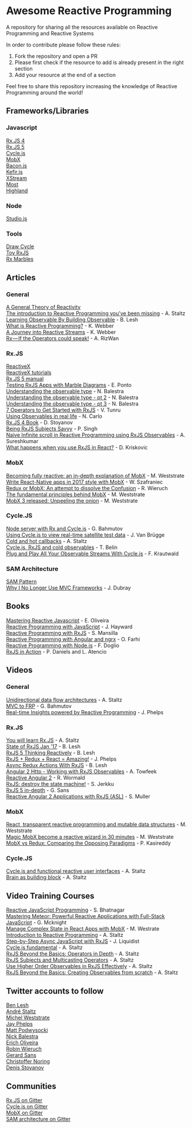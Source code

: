 # Awesome Reactive Programming
A repository for sharing all the resources available on Reactive Programming and Reactive Systems

In order to contribute please follow these rules:
1. Fork the repository and open a PR
2. Please first check if the resource to add is already present in the right section
3. Add your resource at the end of a section

Feel free to share this repository increasing the knowledge of Reactive Programming around the world!   

## Frameworks/Libraries    
### Javascript
[Rx.JS 4](https://github.com/Reactive-Extensions/RxJS)    
[Rx.JS 5](https://github.com/ReactiveX/rxjs)     
[Cycle.js](https://cycle.js.org/)     
[MobX](https://mobx.js.org/)       
[Bacon.js](https://baconjs.github.io/)    
[Kefir.js](https://rpominov.github.io/kefir/)    
[XStream](http://staltz.com/xstream/)    
[Most](https://github.com/cujojs/most)    
[Highland](http://highlandjs.org/)    

### Node
[Studio.js](https://github.com/ericholiveira/studio)     

### Tools
[Draw Cycle](https://github.com/bahmutov/draw-cycle)    
[Toy RxJS](https://github.com/staltz/toy-rx)    
[Rx Marbles](http://rxmarbles.com)     

## Articles

### General
[A General Theory of Reactivity](https://github.com/kriskowal/gtor)    
[The introduction to Reactive Programming you've been missing](https://gist.github.com/staltz/868e7e9bc2a7b8c1f754) - A. Staltz    
[Learning Observable By Building Observable](https://medium.com/@benlesh/learning-observable-by-building-observable-d5da57405d87) - B. Lesh   
[What is Reactive Programming?](https://blog.redelastic.com/what-is-reactive-programming-bc9fa7f4a7fc) - K. Webber  
[A Journey into Reactive Streams](https://blog.redelastic.com/a-journey-into-reactive-streams-5ee2a9cd7e29https://blog.redelastic.com/a-journey-into-reactive-streams-5ee2a9cd7e29) - K. Webber  
[Rx — If the Operators could speak!](https://medium.freecodecamp.com/rx-if-the-operators-could-speak-58567c4618f1) - A. RizWan  

### Rx.JS
[ReactiveX](http://reactivex.io/)    
[ReactiveX tutorials](http://reactivex.io/tutorials.html)    
[Rx.JS 5 manual](http://reactivex.io/rxjs/manual/)    
[Testing RxJS Apps with Marble Diagrams](https://www.ericponto.com/blog/2017/01/08/rxjs-marble-diagram-tests-with-qunit/) - E. Ponto    
[Understanding the observable type](http://nick.balestra.ch/2016/Understanding-the-observable-type/) - N. Balestra   
[Understanding the observable type - pt 2](http://nick.balestra.ch/2016/creating-observables/) - N. Balestra   
[Understanding the observable type - pt 3](http://nick.balestra.ch/2016/composing-observables/) - N. Balestra   
[7 Operators to Get Started with RxJS](https://www.infoq.com/articles/rxjs-get-started-operators) - V. Tunru     
[Using Observables in real life](https://hackernoon.com/using-observables-to-make-our-app-work-with-barcode-scanners-e8a673fba625) - N. Carlo    
[Rx.JS 4 Book](https://xgrommx.github.io/rx-book/index.html) - D. Stoyanov     
[Being RxJS Subjects Savvy](https://medium.com/front-end-hacking/being-rxjs-subjects-savvy-4aec5c8da99e) - P. Singh     
[Naive Infinite scroll in Reactive Programming using RxJS Observables](https://hackernoon.com/naive-infinite-scroll-in-reactive-programming-using-rxjs-observables-4a605d3146e8) - A. Sureshkumar  
[What happens when you use RxJS in React?](https://hackernoon.com/what-happens-when-you-use-rxjs-in-react-11ae5163fc0a) - D. Kriskovic  

### MobX
[Becoming fully reactive: an in-depth explanation of MobX](https://medium.com/@mweststrate/becoming-fully-reactive-an-in-depth-explanation-of-mobservable-55995262a254) - M. Weststrate    
[Write React-Native apps in 2017 style with MobX](https://blog.callstack.io/write-react-native-apps-in-2017-style-with-mobx-e2dffc209fcb) - W. Szafraniec  
[Redux or MobX: An attempt to dissolve the Confusion](https://www.robinwieruch.de/redux-mobx-confusion/?utm_content=buffer8e86e&utm_medium=social&utm_source=twitter.com&utm_campaign=buffer) - R. Wieruch     
[The fundamental principles behind MobX](https://hackernoon.com/the-fundamental-principles-behind-mobx-7a725f71f3e8) - M. Weststrate        
[MobX 3 released: Unpeeling the onion](https://medium.com/@mweststrate/mobx-3-released-unpeeling-the-onion-ca877382f443) - M. Weststrate    

### Cycle.JS
[Node server with Rx and Cycle.js](https://glebbahmutov.com/blog/node-server-with-rx-and-cycle/) - G. Bahmutov    
[Using Cycle.js to view real-time satellite test data](http://futurice.com/blog/using-cycle-dot-js-to-view-real-time-satellite-test-data) - J. Van Brügge    
[Cold and hot callbacks](http://staltz.com/cold-and-hot-callbacks.html) - A. Staltz     
[Cycle.js, RxJS and cold observables](http://blog.thomasbelin.fr/p/cyclejs-rx-newbie-trap/) - T. Belin  
[Plug and Play All Your Observable Streams With Cycle.js](https://medium.com/@fkrautwald/plug-and-play-all-your-observable-streams-with-cycle-js-e543fc287872) - F. Krautwald

### SAM Architecture
[SAM Pattern](http://sam.js.org/)    
[Why I No Longer Use MVC Frameworks](https://www.infoq.com/articles/no-more-mvc-frameworks) - J. Dubray   


## Books     
[Mastering Reactive Javascript](https://www.packtpub.com/web-development/mastering-reactive-javascript) - E. Oliveira     
[Reactive Programming with JavaScript](https://www.packtpub.com/application-development/reactive-programming-javascript) - J. Hayward     
[Reactive Programming with RxJS](https://pragprog.com/book/smreactjs/reactive-programming-with-rxjs) - S. Mansilla    
[Reactive Programming with Angular and ngrx](http://www.apress.com/gb/book/9781484226193) - O. Farhi   
[Reactive Programming with Node.js](http://www.apress.com/gb/book/9781484221518) - F. Doglio    
[RxJS in Action](https://www.manning.com/books/rxjs-in-action) - P. Daniels and L. Atencio


## Videos
### General
[Unidirectional data flow architectures](https://www.youtube.com/watch?v=1c6XiQsnh_U&t=1s) - A. Staltz    
[MVC to FRP](https://www.youtube.com/watch?v=-PCq4pXaDZw) - G. Bahmutov   
[Real-time Insights powered by Reactive Programming](https://www.youtube.com/watch?v=uODxUJ5Jwis) - J. Phelps    

### Rx.JS
[You will learn Rx.JS](https://www.youtube.com/watch?v=uQ1zhJHclvs) - A. Staltz   
[State of RxJS Jan '17](https://www.youtube.com/watch?v=7DE37wK0d9I) - B. Lesh    
[RxJS 5 Thinking Reactively](https://www.youtube.com/watch?v=3LKMwkuK0ZE) - B. Lesh    
[RxJS + Redux + React = Amazing!](https://www.youtube.com/watch?v=AslncyG8whg) - J. Phelps    
[Async Redux Actions With RxJS](https://www.youtube.com/watch?v=sF5-V-Szo0c) - B. Lesh   
[Angular 2 Http - Working with RxJS Observables](https://www.youtube.com/watch?v=BzmuEhBc3yk) - A. Towfeek  
[Reactive Angular 2](https://www.oreilly.com/learning/reactive-angular-2?utm_source=oreilly&utm_medium=newsite&utm_campaign=web-trends-on-our-radar-in-2017) - R. Wormald    
[RxJS: destroy the state machine!](https://www.youtube.com/watch?v=1abiJ9VBsDc) - S. Jerkku    
[RxJS 5 in-depth](https://www.youtube.com/watch?v=KTlay8cZdAk) - G. Sans    
[Reactive Angular 2 Applications with RxJS (ASL)](https://www.youtube.com/watch?v=YiDrd1GLpxc) - S. Muller   

### MobX
[React, transparent reactive programming and mutable data structures](https://youtu.be/FEwLwiizlk0) - M. Weststrate    
[Magic MobX become a reactive wizard in 30 minutes](https://www.youtube.com/watch?v=TfxfRkNCnmk) - M. Weststrate    
[MobX vs Redux: Comparing the Opposing Paradigms](https://www.youtube.com/watch?v=76FRrbY18Bs) - P. Kasireddy    

### Cycle.JS
[Cycle.js and functional reactive user interfaces](https://www.youtube.com/watch?v=uNZnftSksYg) - A. Staltz    
[Brain as building block](https://www.youtube.com/watch?v=1ToJ7cxb1R8) - A. Staltz   

## Video Training Courses    
[Reactive JavaScript Programming](https://www.packtpub.com/application-development/reactive-javascript-programming-video) - S. Bhatnagar     
[Mastering Meteor: Powerful Reactive Applications with Full-Stack JavaScript](https://www.packtpub.com/web-development/mastering-meteor-powerful-reactive-applications-full-stack-javascript-video) - G. Mcknight     
[Manage Complex State in React Apps with MobX](https://egghead.io/courses/manage-complex-state-in-react-apps-with-mobx) - M. Westrate    
[Introduction to Reactive Programming](https://egghead.io/courses/introduction-to-reactive-programming) - A. Staltz    
[Step-by-Step Async JavaScript with RxJS](https://egghead.io/courses/step-by-step-async-javascript-with-rxjs) - J. Liquidist    
[Cycle.js fundamental](https://egghead.io/courses/cycle-js-fundamentals) - A. Staltz   
[RxJS Beyond the Basics: Operators in Depth](https://egghead.io/courses/rxjs-beyond-the-basics-operators-in-depth) - A. Staltz    
[RxJS Subjects and Multicasting Operators](https://egghead.io/courses/rxjs-subjects-and-multicasting-operators) - A. Staltz    
[Use Higher Order Observables in RxJS Effectively](https://egghead.io/courses/use-higher-order-observables-in-rxjs-effectively) - A. Staltz    
[RxJS Beyond the Basics: Creating Observables from scratch](https://egghead.io/courses/rxjs-beyond-the-basics-creating-observables-from-scratch) - A. Staltz    


## Twitter accounts to follow
[Ben Lesh](https://twitter.com/BenLesh)   
[André Staltz](https://twitter.com/andrestaltz)    
[Michel Weststrate](https://twitter.com/mweststrate)  
[Jay Phelps](https://twitter.com/_jayphelps)      
[Matt Podwysocki](https://twitter.com/mattpodwysocki)     
[Nick Balestra](https://twitter.com/nickbalestra)   
[Erich Oliveira](https://twitter.com/Oliveira_Erich)    
[Robin Wieruch](https://twitter.com/rwieruch)     
[Gerard Sans](https://twitter.com/gerardsans)    
[Christoffer Noring](https://twitter.com/chris_noring)    
[Denis Stoyanov](https://twitter.com/xgrommx)    

## Communities  
[Rx.JS on Gitter](https://gitter.im/Reactive-Extensions/RxJS?utm_source=share-link&utm_medium=link&utm_campaign=share-link)   
[Cycle.js on Gitter](https://gitter.im/cyclejs/cyclejs?utm_source=share-link&utm_medium=link&utm_campaign=share-link)     
[MobX on Gitter](https://gitter.im/mobxjs/mobx?utm_source=share-link&utm_medium=link&utm_campaign=share-link)    
[SAM architecture on Gitter](https://gitter.im/jdubray/sam-architecture?utm_source=share-link&utm_medium=link&utm_campaign=share-link)    
